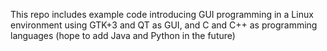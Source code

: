 This repo includes example code introducing GUI programming
in a Linux environment using GTK+3 and QT as GUI, and C and
C++ as programming languages (hope to add Java and Python in
the future)
